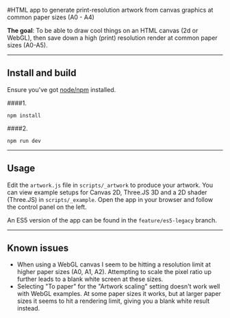 #HTML app to generate print-resolution artwork from canvas graphics at common paper sizes (A0 - A4)

__The goal__: To be able to draw cool things on an HTML canvas (2d or WebGL), then save down a high (print) resolution render at common paper sizes (A0-A5).

---

## Install and build

Ensure you've got [node/npm](https://nodejs.org/en/) installed.

####1.
```
npm install
```

####2. 
```
npm run dev
```

---

## Usage

Edit the `artwork.js` file in `scripts/_artwork` to produce your artwork. You can view example setups for Canvas 2D, Three.JS 3D and a 2D shader (Three.JS) in `scripts/_example`. Open the app in your browser and follow the control panel on the left. 

An ES5 version of the app can be found in the `feature/es5-legacy` branch. 

---

## Known issues

- When using a WebGL canvas I seem to be hitting a resolution limit at higher paper sizes (A0, A1, A2). Attempting to scale the pixel ratio up further leads to a blank white screen at these sizes.
- Selecting "To paper" for the "Artwork scaling" setting doesn't work well with WebGL examples. At some paper sizes it works, but at larger paper sizes it seems to hit a rendering limit, giving you a blank white result instead. 